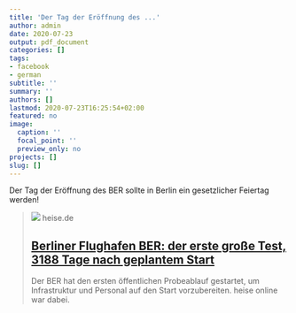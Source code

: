 ```yaml
---
title: 'Der Tag der Eröffnung des ...'
author: admin
date: 2020-07-23
output: pdf_document
categories: []
tags:
- facebook
- german
subtitle: ''
summary: ''
authors: []
lastmod: 2020-07-23T16:25:54+02:00
featured: no
image:
  caption: ''
  focal_point: ''
  preview_only: no
projects: []
slug: []
---
```

Der Tag der Eröffnung des BER sollte in Berlin ein gesetzlicher Feiertag werden!
> [![](https://heise.cloudimg.io/bound/1200x1200/q85.png-lossy-85.webp-lossy-85.foil1/_www-heise-de_/imgs/18/2/9/4/0/6/8/9/BER_2-95c574ca8cc03ba7.jpeg)](https://www.heise.de/hintergrund/Berliner-Flughafen-BER-der-erste-grosse-Test-3188-Tage-nach-geplantem-Start-4850652.html?seite=all)
> heise.de
> ## [Berliner Flughafen BER: der erste große Test, 3188 Tage nach geplantem Start](https://www.heise.de/hintergrund/Berliner-Flughafen-BER-der-erste-grosse-Test-3188-Tage-nach-geplantem-Start-4850652.html?seite=all)
>
>Der BER hat den ersten öffentlichen Probeablauf gestartet, um Infrastruktur und Personal auf den Start vorzubereiten. heise online war dabei.

